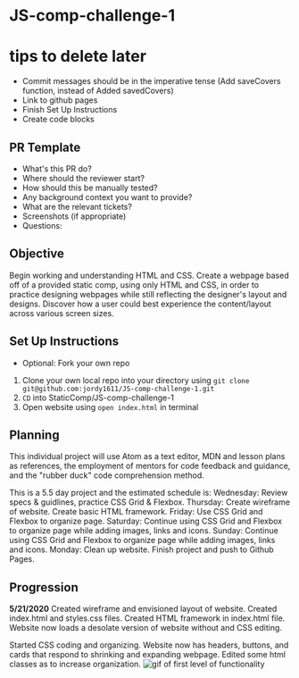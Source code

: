 # JS-comp-challenge-1

# tips to delete later
* Commit messages should be in the imperative tense (Add saveCovers function, instead of Added savedCovers)
* Link to github pages
* Finish Set Up Instructions
* Create code blocks
## PR Template
* What's this PR do?
* Where should the reviewer start?
* How should this be manually tested?
* Any background context you want to provide?
* What are the relevant tickets?
* Screenshots (if appropriate)
* Questions:


## Objective
Begin working and understanding HTML and CSS. Create a webpage based off of a provided static comp, using only HTML and CSS, in order to practice designing webpages while still reflecting the designer's layout and designs. Discover how a user could best experience the content/layout across various screen sizes.

## Set Up Instructions
* Optional: Fork your own repo
1. Clone your own local repo into your directory using `git clone git@github.com:jordy1611/JS-comp-challenge-1.git`
2. `CD` into StaticComp/JS-comp-challenge-1
3. Open website using `open index.html` in terminal

## Planning
This individual project will use Atom as a text editor, MDN and lesson plans as references, the employment of mentors for code feedback and guidance, and the "rubber duck" code comprehension method.

This is a 5.5 day project and the estimated schedule is:
Wednesday: Review specs & guidlines, practice CSS Grid & Flexbox.
Thursday: Create wireframe of website. Create basic HTML framework.
Friday: Use CSS Grid and Flexbox to organize page.
Saturday: Continue using CSS Grid and Flexbox to organize page while adding images, links and icons.
Sunday: Continue using CSS Grid and Flexbox to organize page while adding images, links and icons.
Monday: Clean up website. Finish project and push to Github Pages.

## Progression
**5/21/2020**
Created wireframe and envisioned layout of website. Created index.html and styles.css files. Created HTML framework in index.html file. Website now loads a desolate version of website without and CSS editing.

Started CSS coding and organizing. Website now has headers, buttons, and cards that respond to shrinking and expanding webpage. Edited some html classes as to increase organization.
![gif of first level of functionality](/assets/staticcomp1.gif)
